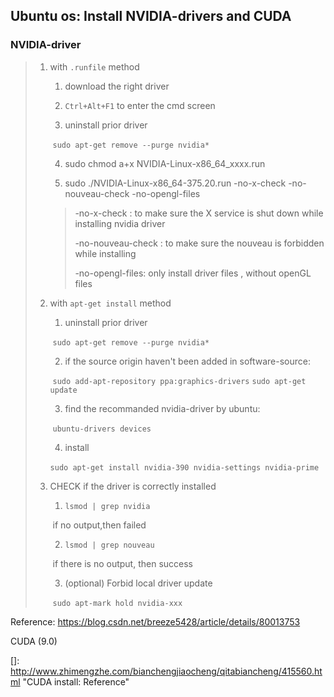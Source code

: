## Ubuntu os: Install NVIDIA-drivers and CUDA

### NVIDIA-driver

> 1. with `.runfile` method
>
>    1) download  the right driver 
>
>    2) `Ctrl+Alt+F1` to enter the cmd screen
>
>    3) uninstall prior driver
>
>    ​	`sudo apt-get remove --purge nvidia*`
>
>    4) sudo chmod a+x NVIDIA-Linux-x86_64_xxxx.run
>
>    5) sudo ./NVIDIA-Linux-x86_64-375.20.run  -no-x-check  -no-nouveau-check   -no-opengl-files
>
>    > -no-x-check  : to make sure the X service is shut down while installing nvidia driver
>    >
>    > -no-nouveau-check : to make sure the nouveau is forbidden while installing 
>    >
>    > -no-opengl-files: only install driver files , without openGL files
>
> 2. with `apt-get install` method
>
>    1) uninstall prior driver
>
>    ​	`sudo apt-get remove --purge nvidia*`
>
>    2) if the source origin haven't been added in software-source:
>
>    ​	`sudo add-apt-repository ppa:graphics-drivers`
>    ​	`sudo apt-get update`
>
>    3) find the recommanded nvidia-driver by ubuntu:
>
>    ​	`ubuntu-drivers devices`
>
>    4) install
>
>    ​	`sudo apt-get install nvidia-390 nvidia-settings nvidia-prime`
>
> 3. CHECK if the driver is correctly installed
>
>    1) `lsmod | grep nvidia` 
>
>    ​	if no output,then failed
>
>    2) `lsmod | grep nouveau`
>
>    ​	if there is no output, then success
>
>    3) (optional) Forbid local driver update
>
>    ​	`sudo apt-mark hold nvidia-xxx`

Reference: https://blog.csdn.net/breeze5428/article/details/80013753

CUDA (9.0)

[]: http://www.zhimengzhe.com/bianchengjiaocheng/qitabiancheng/415560.html	"CUDA install: Reference"

